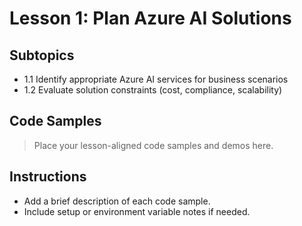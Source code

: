 # Lesson 1: Plan Azure AI Solutions

## Subtopics
- 1.1 Identify appropriate Azure AI services for business scenarios
- 1.2 Evaluate solution constraints (cost, compliance, scalability)

## Code Samples

> Place your lesson-aligned code samples and demos here.

## Instructions
- Add a brief description of each code sample.
- Include setup or environment variable notes if needed. 